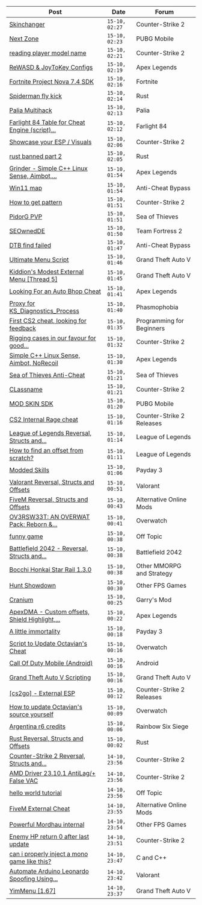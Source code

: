 |Post|Date|Forum|
|----|----|-----|
|[Skinchanger](https://www.unknowncheats.me/forum/counter-strike-2-a/606335-skinchanger.html)|`15-10, 02:27`|Counter-Strike 2|
|[Next Zone](https://www.unknowncheats.me/forum/pubg-mobile/598922-zone.html)|`15-10, 02:23`|PUBG Mobile|
|[reading player model name](https://www.unknowncheats.me/forum/counter-strike-2-a/606375-reading-player-model-name.html)|`15-10, 02:21`|Counter-Strike 2|
|[ReWASD & JoyToKey Configs](https://www.unknowncheats.me/forum/apex-legends/597710-rewasd-joytokey-configs.html)|`15-10, 02:19`|Apex Legends|
|[Fortnite Project Nova 7.4 SDK](https://www.unknowncheats.me/forum/fortnite/595121-fortnite-project-nova-7-4-sdk.html)|`15-10, 02:16`|Fortnite|
|[Spiderman fly kick](https://www.unknowncheats.me/forum/rust/606178-spiderman-fly-kick.html)|`15-10, 02:14`|Rust|
|[Palia Multihack](https://www.unknowncheats.me/forum/palia/596326-palia-multihack.html)|`15-10, 02:13`|Palia|
|[Farlight 84 Table for Cheat Engine (script)...](https://www.unknowncheats.me/forum/farlight-84-a/582009-farlight-84-table-cheat-engine-script-eac-bypass.html)|`15-10, 02:12`|Farlight 84|
|[Showcase your ESP / Visuals](https://www.unknowncheats.me/forum/counter-strike-2-a/605571-showcase-esp-visuals.html)|`15-10, 02:06`|Counter-Strike 2|
|[rust banned part 2](https://www.unknowncheats.me/forum/rust/605476-rust-banned-2-a.html)|`15-10, 02:05`|Rust|
|[Grinder - Simple C++ Linux Sense, Aimbot,...](https://www.unknowncheats.me/forum/apex-legends/605888-grinder-simple-linux-sense-aimbot-triggerbot.html)|`15-10, 01:54`|Apex Legends|
|[Win11 map](https://www.unknowncheats.me/forum/anti-cheat-bypass/605297-win11-map.html)|`15-10, 01:54`|Anti-Cheat Bypass|
|[How to get pattern](https://www.unknowncheats.me/forum/counter-strike-2-a/606264-pattern.html)|`15-10, 01:51`|Counter-Strike 2|
|[PidorG PVP](https://www.unknowncheats.me/forum/sea-of-thieves/575899-pidorg-pvp.html)|`15-10, 01:51`|Sea of Thieves|
|[SEOwnedDE](https://www.unknowncheats.me/forum/team-fortress-2-a/592834-seownedde.html)|`15-10, 01:50`|Team Fortress 2|
|[DTB find failed](https://www.unknowncheats.me/forum/anti-cheat-bypass/604738-dtb-failed.html)|`15-10, 01:47`|Anti-Cheat Bypass|
|[Ultimate Menu Script](https://www.unknowncheats.me/forum/grand-theft-auto-v/565688-ultimate-menu-script.html)|`15-10, 01:46`|Grand Theft Auto V|
|[Kiddion's Modest External Menu \[Thread 5\]](https://www.unknowncheats.me/forum/grand-theft-auto-v/576854-kiddions-modest-external-menu-thread-5-a.html)|`15-10, 01:45`|Grand Theft Auto V|
|[Looking For an Auto Bhop Cheat](https://www.unknowncheats.me/forum/apex-legends/606370-looking-auto-bhop-cheat.html)|`15-10, 01:41`|Apex Legends|
|[Proxy for KS_Diagnostics_Process](https://www.unknowncheats.me/forum/phasmophobia/567912-proxy-ks_diagnostics_process.html)|`15-10, 01:40`|Phasmophobia|
|[First CS2 cheat, looking for feedback](https://www.unknowncheats.me/forum/programming-for-beginners/605817-cs2-cheat-looking-feedback.html)|`15-10, 01:35`|Programming for Beginners|
|[Rigging cases in our favour for good...](https://www.unknowncheats.me/forum/counter-strike-2-a/606259-rigging-favour-unboxings.html)|`15-10, 01:32`|Counter-Strike 2|
|[Simple C++ Linux Sense, Aimbot, NoRecoil](https://www.unknowncheats.me/forum/apex-legends/515784-simple-linux-sense-aimbot-norecoil.html)|`15-10, 01:30`|Apex Legends|
|[Sea of Thieves Anti-Cheat](https://www.unknowncheats.me/forum/sea-of-thieves/605903-sea-thieves-anti-cheat.html)|`15-10, 01:21`|Sea of Thieves|
|[CLassname](https://www.unknowncheats.me/forum/counter-strike-2-a/605677-classname.html)|`15-10, 01:21`|Counter-Strike 2|
|[MOD SKIN SDK](https://www.unknowncheats.me/forum/pubg-mobile/606080-mod-skin-sdk.html)|`15-10, 01:20`|PUBG Mobile|
|[CS2 Internal Rage cheat](https://www.unknowncheats.me/forum/counter-strike-2-releases/606166-cs2-internal-rage-cheat.html)|`15-10, 01:16`|Counter-Strike 2 Releases|
|[League of Legends Reversal, Structs and...](https://www.unknowncheats.me/forum/league-of-legends/310587-league-legends-reversal-structs-offsets.html)|`15-10, 01:14`|League of Legends|
|[How to find an offset from scratch?](https://www.unknowncheats.me/forum/league-of-legends/605977-offset-scratch.html)|`15-10, 01:11`|League of Legends|
|[Modded Skills](https://www.unknowncheats.me/forum/payday-3-a/605893-modded-skills.html)|`15-10, 01:06`|Payday 3|
|[Valorant Reversal, Structs and Offsets](https://www.unknowncheats.me/forum/valorant/385792-valorant-reversal-structs-offsets.html)|`15-10, 00:51`|Valorant|
|[FiveM Reversal, Structs and Offsets](https://www.unknowncheats.me/forum/alternative-online-mods/340232-fivem-reversal-structs-offsets.html)|`15-10, 00:43`|Alternative Online Mods|
|[OV3RSW33T: AN OVERWAT Pack: Reborn &...](https://www.unknowncheats.me/forum/overwatch/603412-ov3rsw33t-overwat-pack-reborn-recoded.html)|`15-10, 00:41`|Overwatch|
|[funny game](https://www.unknowncheats.me/forum/off-topic/606368-funny-game.html)|`15-10, 00:38`|Off Topic|
|[Battlefield 2042 - Reversal, Structs and...](https://www.unknowncheats.me/forum/battlefield-2042-a/467604-battlefield-2042-reversal-structs-offsets.html)|`15-10, 00:38`|Battlefield 2042|
|[Bocchi Honkai Star Rail 1.3.0](https://www.unknowncheats.me/forum/other-mmorpg-and-strategy/600073-bocchi-honkai-star-rail-1-3-0-a.html)|`15-10, 00:38`|Other MMORPG and Strategy|
|[Hunt Showdown](https://www.unknowncheats.me/forum/other-fps-games/350352-hunt-showdown.html)|`15-10, 00:30`|Other FPS Games|
|[Cranium](https://www.unknowncheats.me/forum/garry-s-mod/583114-cranium.html)|`15-10, 00:25`|Garry's Mod|
|[ApexDMA - Custom offsets, Shield Highlight,...](https://www.unknowncheats.me/forum/apex-legends/606367-apexdma-custom-offsets-shield-highlight-spectators.html)|`15-10, 00:22`|Apex Legends|
|[A little immortality](https://www.unknowncheats.me/forum/payday-3-a/606329-little-immortality.html)|`15-10, 00:18`|Payday 3|
|[Script to Update Octavian's Cheat](https://www.unknowncheats.me/forum/overwatch/606167-script-update-octavians-cheat.html)|`15-10, 00:16`|Overwatch|
|[Call Of Duty Mobile (Android)](https://www.unknowncheats.me/forum/android/606364-call-duty-mobile-android.html)|`15-10, 00:16`|Android|
|[Grand Theft Auto V Scripting](https://www.unknowncheats.me/forum/grand-theft-auto-v/144819-grand-theft-auto-scripting.html)|`15-10, 00:16`|Grand Theft Auto V|
|[\[cs2go\] - External ESP](https://www.unknowncheats.me/forum/counter-strike-2-releases/605464-cs2go-external-esp.html)|`15-10, 00:12`|Counter-Strike 2 Releases|
|[How to update Octavian's source yourself](https://www.unknowncheats.me/forum/overwatch/604200-update-octavians-source-yourself.html)|`15-10, 00:09`|Overwatch|
|[Argentina r6 credits](https://www.unknowncheats.me/forum/rainbow-six-siege/606363-argentina-r6-credits.html)|`15-10, 00:06`|Rainbow Six Siege|
|[Rust Reversal, Structs and Offsets](https://www.unknowncheats.me/forum/rust/164256-rust-reversal-structs-offsets.html)|`15-10, 00:02`|Rust|
|[Counter-Strike 2 Reversal, Structs and...](https://www.unknowncheats.me/forum/counter-strike-2-a/576077-counter-strike-2-reversal-structs-offsets.html)|`14-10, 23:56`|Counter-Strike 2|
|[AMD Driver 23.10.1 AntiLag/+ False VAC](https://www.unknowncheats.me/forum/counter-strike-2-a/606215-amd-driver-23-10-1-antilag-false-vac.html)|`14-10, 23:56`|Counter-Strike 2|
|[hello world tutorial](https://www.unknowncheats.me/forum/off-topic/604163-hello-world-tutorial.html)|`14-10, 23:56`|Off Topic|
|[FiveM External Cheat](https://www.unknowncheats.me/forum/alternative-online-mods/606221-fivem-external-cheat.html)|`14-10, 23:55`|Alternative Online Mods|
|[Powerful Mordhau internal](https://www.unknowncheats.me/forum/other-fps-games/592384-powerful-mordhau-internal.html)|`14-10, 23:54`|Other FPS Games|
|[Enemy HP return 0 after last update](https://www.unknowncheats.me/forum/counter-strike-2-a/606358-enemy-hp-return-0-update.html)|`14-10, 23:51`|Counter-Strike 2|
|[can i properly inject a mono game like this?](https://www.unknowncheats.me/forum/c-and-c-/606362-properly-inject-mono-game.html)|`14-10, 23:47`|C and C++|
|[Automate Arduino Leonardo Spoofing Using...](https://www.unknowncheats.me/forum/valorant/605509-automate-arduino-leonardo-spoofing-using-python.html)|`14-10, 23:42`|Valorant|
|[YimMenu \[1.67\]](https://www.unknowncheats.me/forum/grand-theft-auto-v/476972-yimmenu-1-67-a.html)|`14-10, 23:37`|Grand Theft Auto V|
